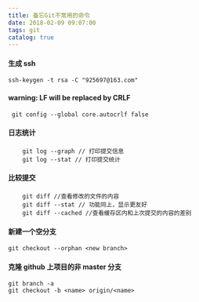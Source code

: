 ```yaml
---
title: 备忘Git不常用的命令
date: 2018-02-09 09:07:00
tags: git
catalog: true
---
```


#### 生成 ssh

```
ssh-keygen -t rsa -C "925697@163.com"
```

#### warning: LF will be replaced by CRLF

```
 git config --global core.autocrlf false
```

#### 日志统计

```
    git log --graph // 打印提交信息
    git log --stat // 打印提交统计
```

#### 比较提交

```
    git diff //查看修改的文件的内容
    git diff --stat // 功能同上，显示更友好
    git diff --cached //查看缓存区内和上次提交的内容的差别
```

#### 新建一个空分支

```
git checkout --orphan <new branch>
```

#### 克隆 github 上项目的非 master 分支

```
git branch -a
git checkout -b <name> origin/<name>
```
